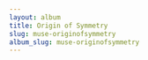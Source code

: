 ```yaml
---
layout: album
title: Origin of Symmetry
slug: muse-originofsymmetry
album_slug: muse-originofsymmetry
---
```

